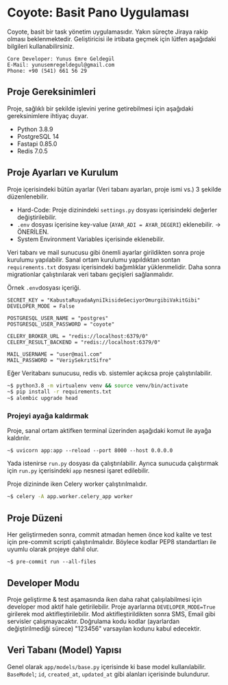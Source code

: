 # Coyote: Basit Pano Uygulaması
Coyote, basit bir task yönetim uygulamasıdır. Yakın süreçte Jiraya rakip olması beklenmektedir.
Geliştiricisi ile irtibata geçmek için lütfen aşağıdaki bilgileri kullanabilirsiniz.

```text
Core Developer: Yunus Emre Geldegül
E-Mail: yunusemregeldegul@gmail.com
Phone: +90 (541) 661 56 29
```

## Proje Gereksinimleri
Proje, sağlıklı bir şekilde işlevini yerine getirebilmesi için aşağıdaki gereksinimlere ihtiyaç duyar.

- Python 3.8.9
- PostgreSQL 14
- Fastapi 0.85.0
- Redis 7.0.5

## Proje Ayarları ve Kurulum
Proje içerisindeki bütün ayarlar (Veri tabanı ayarları, proje ismi vs.) 3 şekilde düzenlenebilir.

* Hard-Code: Proje dizinindeki ``settings.py`` dosyası içerisindeki değerler değiştirilebilir.
* ``.env`` dosyası içerisine key-value (`AYAR_ADI = AYAR_DEGERI`) eklenebilir. -> ÖNERİLEN.
* System Environment Variables içerisinde eklenebilir.

Veri tabanı ve mail sunucusu gibi önemli ayarlar girildikten sonra proje kurulumu yapılabilir.
Sanal ortam kurulumu yapıldıktan sontan `requirements.txt` dosyası içerisindeki bağımlıklar yüklenmelidir.
Daha sonra migrationlar çalıştırılarak veri tabanı geçişleri sağlanmalıdır.

Örnek `.env`dosyası içeriği.

```
SECRET_KEY = "KabustaRuyadaAyniIkisideGeciyorOmurgibiVakitGibi"
DEVELOPER_MODE = False

POSTGRESQL_USER_NAME = "postgres"
POSTGRESQL_USER_PASSWORD = "coyote"

CELERY_BROKER_URL = "redis://localhost:6379/0"
CELERY_RESULT_BACKEND = "redis://localhost:6379/0" 

MAIL_USERNAME = "user@mail.com"
MAIL_PASSWORD = "VeriySekrıtSifre"

```

Eğer Veritabanı sunucusu, redis vb. sistemler açıkcsa proje çalıştırılabilir.

```bash
~$ python3.8 -m virtualenv venv && source venv/bin/activate
~$ pip install -r requirements.txt
~$ alembic upgrade head
```

### Projeyi ayağa kaldırmak
Proje, sanal ortam aktifken terminal üzerinden aşağıdaki komut ile ayağa kaldırılır.

`~$ uvicorn app:app --reload --port 8000 --host 0.0.0.0`

Yada istenirse `run.py` dosyası da çalıştırılabilir. Ayrıca sunucuda çalıştırmak için `run.py` içerisindeki `app` nesnesi işaret edilebilir.

Proje dizininde iken Celery worker çalıştırılmalıdır.

```bash
~$ celery -A app.worker.celery_app worker
```

## Proje Düzeni
Her geliştirmeden sonra, commit atmadan hemen önce kod kalite ve test için pre-commit scripti çalıştırılmalıdır. Böylece kodlar PEP8 standartları ile uyumlu olarak projeye dahil olur.

`~$ pre-commit run --all-files`

## Developer Modu
Proje geliştirme & test aşamasında iken daha rahat çalışılabilmesi için developer mod aktif hale getirilebilir.
Proje ayarlarına `DEVELOPER_MODE=True` girilerek mod aktifleştirilebilir.
Mod aktifleştirildikten sonra SMS, Email gibi servisler çalışmayacaktır. Doğrulama kodu kodlar (ayarlardan değiştirilmediği sürece) "123456" varsayılan kodunu kabul edecektir.

## Veri Tabanı (Model) Yapısı
Genel olarak `app/models/base.py` içerisinde ki base model kullanılabilir. 
`BaseModel`; `id`, `created_at`, `updated_at` gibi alanları içerisinde bulundurur.